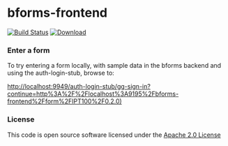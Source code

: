 # bforms-frontend

[![Build Status](https://travis-ci.org/hmrc/bforms-frontend.svg)](https://travis-ci.org/hmrc/bforms-frontend) [ ![Download](https://api.bintray.com/packages/hmrc/releases/bforms-frontend/images/download.svg) ](https://bintray.com/hmrc/releases/bforms-frontend/_latestVersion)

### Enter a form

To try entering a form locally, with sample data in the bforms backend and using the auth-login-stub, browse to:

[http://localhost:9949/auth-login-stub/gg-sign-in?continue=http%3A%2F%2Flocalhost%3A9195%2Fbforms-frontend%2Fform%2FIPT100%2F0.2.0)](http://localhost:9949/auth-login-stub/gg-sign-in?continue=http%3A%2F%2Flocalhost%3A9195%2Fbforms-frontend%2Fform%2FIPT100%2F0.2.0)


### License

This code is open source software licensed under the [Apache 2.0 License]("http://www.apache.org/licenses/LICENSE-2.0.html")